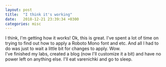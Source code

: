 ```yaml
---
layout: post
title:  "I think it's working"
date:   2018-12-21 23:39:34 +0300
categories: misc
---
```

I think, I'm getting how it works! Ok, this is great. I've spent a lot of time on trying to find out how to apply a Roboto Mono font and etc. And all I had to do was just to wait a little bit for changes to apply. Wow.  
I've finished my labs, created a blog (now I'll customize it a bit) and have no power left on anything else. I'll eat varenichki and go to sleep. 
